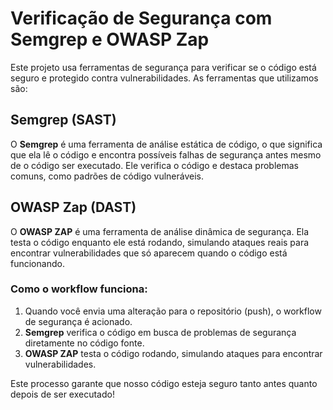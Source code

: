 # Verificação de Segurança com Semgrep e OWASP Zap

Este projeto usa ferramentas de segurança para verificar se o código está seguro e protegido contra vulnerabilidades. As ferramentas que utilizamos são:

## Semgrep (SAST)
O **Semgrep** é uma ferramenta de análise estática de código, o que significa que ela lê o código e encontra possíveis falhas de segurança antes mesmo de o código ser executado. Ele verifica o código e destaca problemas comuns, como padrões de código vulneráveis.

## OWASP Zap (DAST)
O **OWASP ZAP** é uma ferramenta de análise dinâmica de segurança. Ela testa o código enquanto ele está rodando, simulando ataques reais para encontrar vulnerabilidades que só aparecem quando o código está funcionando.

### Como o workflow funciona:

1. Quando você envia uma alteração para o repositório (push), o workflow de segurança é acionado.
2. **Semgrep** verifica o código em busca de problemas de segurança diretamente no código fonte.
3. **OWASP ZAP** testa o código rodando, simulando ataques para encontrar vulnerabilidades.

Este processo garante que nosso código esteja seguro tanto antes quanto depois de ser executado!